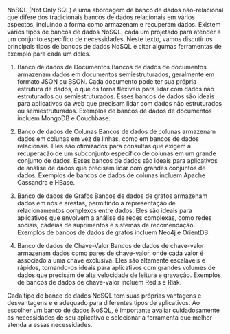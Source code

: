 
NoSQL (Not Only SQL) é uma abordagem de banco de dados não-relacional que difere dos tradicionais bancos de dados relacionais em vários aspectos, incluindo a forma como armazenam e recuperam dados. Existem vários tipos de bancos de dados NoSQL, cada um projetado para atender a um conjunto específico de necessidades. Neste texto, vamos discutir os principais tipos de bancos de dados NoSQL e citar algumas ferramentas de exemplo para cada um deles.

1.  Banco de dados de Documentos Bancos de dados de documentos armazenam dados em documentos semiestruturados, geralmente em formato JSON ou BSON. Cada documento pode ter sua própria estrutura de dados, o que os torna flexíveis para lidar com dados não estruturados ou semiestruturados. Esses bancos de dados são ideais para aplicativos da web que precisam lidar com dados não estruturados ou semiestruturados. Exemplos de bancos de dados de documentos incluem MongoDB e Couchbase.
    
2.  Banco de dados de Colunas Bancos de dados de colunas armazenam dados em colunas em vez de linhas, como em bancos de dados relacionais. Eles são otimizados para consultas que exigem a recuperação de um subconjunto específico de colunas em um grande conjunto de dados. Esses bancos de dados são ideais para aplicativos de análise de dados que precisam lidar com grandes conjuntos de dados. Exemplos de bancos de dados de colunas incluem Apache Cassandra e HBase.
    
3.  Banco de dados de Grafos Bancos de dados de grafos armazenam dados em nós e arestas, permitindo a representação de relacionamentos complexos entre dados. Eles são ideais para aplicativos que envolvem a análise de redes complexas, como redes sociais, cadeias de suprimentos e sistemas de recomendação. Exemplos de bancos de dados de grafos incluem Neo4j e OrientDB.
    
4.  Banco de dados de Chave-Valor Bancos de dados de chave-valor armazenam dados como pares de chave-valor, onde cada valor é associado a uma chave exclusiva. Eles são altamente escaláveis e rápidos, tornando-os ideais para aplicativos com grandes volumes de dados que precisam de alta velocidade de leitura e gravação. Exemplos de bancos de dados de chave-valor incluem Redis e Riak.
    

Cada tipo de banco de dados NoSQL tem suas próprias vantagens e desvantagens e é adequado para diferentes tipos de aplicativos. Ao escolher um banco de dados NoSQL, é importante avaliar cuidadosamente as necessidades de seu aplicativo e selecionar a ferramenta que melhor atenda a essas necessidades.